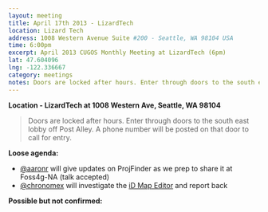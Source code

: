 ```yaml
---
layout: meeting
title: April 17th 2013 - LizardTech
location: Lizard Tech
address: 1008 Western Avenue Suite #200 - Seattle, WA 98104 USA
time: 6:00pm
excerpt: April 2013 CUGOS Monthly Meeting at LizardTech (6pm)
lat: 47.604096
lng: -122.336667
category: meetings
notes: Doors are locked after hours. Enter through doors to the south east lobby off Post Alley. A phone number will be posted on that door to call for entry.
---
```


__Location - LizardTech at 1008 Western Ave, Seattle, WA 98104__ 

> Doors are locked after hours. Enter through doors to the south east lobby off Post Alley. A phone number will be posted on that door to call for entry.

__Loose agenda:__

* [@aaronr](https://github.com/aaronr) will give updates on ProjFinder as we prep to share it at Foss4g-NA (talk accepted)
* [@chronomex](https://github.com/chronomex) will investigate the [iD Map Editor](http://mapbox.com/blog/id-for-openstreetmap-reaches-beta-1/) and report back

__Possible but not confirmed:__


